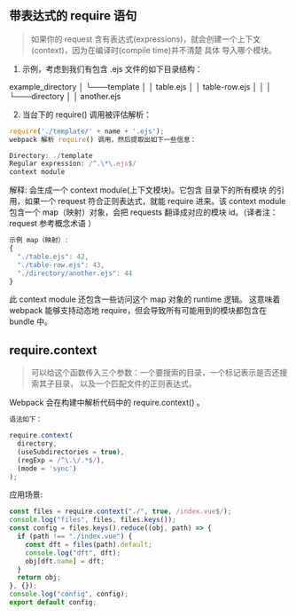 ## 带表达式的 require 语句

> 如果你的 request 含有表达式(expressions)，就会创建一个上下文(context)，因为在编译时(compile time)并不清楚 具体 导入哪个模块。

1. 示例，考虑到我们有包含 .ejs 文件的如下目录结构：

example_directory
│
└───template
│ │ table.ejs
│ │ table-row.ejs
│ │
│ └───directory
│ │ another.ejs

2. 当台下的 require() 调用被评估解析：

```js
require('./template/' + name + '.ejs');
webpack 解析 require() 调用，然后提取出如下一些信息：

Directory: ./template
Regular expression: /^.\*\.ejs$/
context module
```

解释: 会生成一个 context module(上下文模块)。它包含 目录下的所有模块 的引用，如果一个 request 符合正则表达式，就能 require 进来。该 context module 包含一个 map（映射）对象，会把 requests 翻译成对应的模块 id。（译者注：request 参考概念术语 ）

```js
示例 map（映射）:
{
  "./table.ejs": 42,
  "./table-row.ejs": 43,
  "./directory/another.ejs": 44
}
```

此 context module 还包含一些访问这个 map 对象的 runtime 逻辑。
这意味着 webpack 能够支持动态地 require，但会导致所有可能用到的模块都包含在 bundle 中。

## require.context

> 可以给这个函数传入三个参数：一个要搜索的目录，一个标记表示是否还搜索其子目录， 以及一个匹配文件的正则表达式。

Webpack 会在构建中解析代码中的 require.context() 。

```js
语法如下：

require.context(
  directory,
  (useSubdirectories = true),
  (regExp = /^\.\/.*$/),
  (mode = 'sync')
);
```

应用场景:

```js
const files = require.context("./", true, /index.vue$/);
console.log("files", files, files.keys());
const config = files.keys().reduce((obj, path) => {
  if (path !== "./index.vue") {
    const dft = files(path).default;
    console.log("dft", dft);
    obj[dft.name] = dft;
  }
  return obj;
}, {});
console.log("config", config);
export default config;
```
